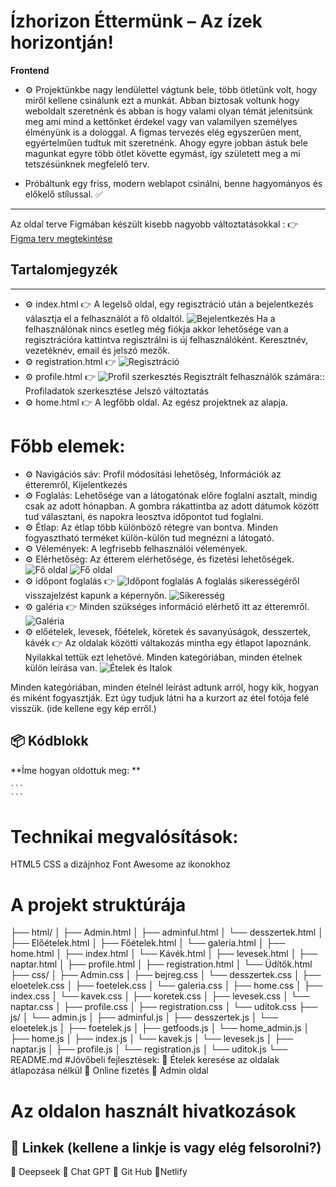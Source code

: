 # Ízhorizon Éttermünk – Az ízek horizontján!
**Frontend**

- ⚙️ Projektünkbe nagy lendülettel vágtunk bele, több ötletünk volt, hogy miről kellene csinálunk ezt a munkát.
Abban biztosak voltunk hogy weboldalt szeretnénk és abban is hogy valami olyan témát jelenitsünk meg ami mind a kettőnket érdekel vagy van valamilyen személyes élményünk is a dologgal. A figmas tervezés elég egyszerűen ment, egyértelműen tudtuk mit szeretnénk. Ahogy egyre jobban ástuk bele magunkat egyre több ötlet követte egymást, így született meg a mi tetszésünknek megfelelő terv. 

- Próbáltunk egy friss, modern weblapot csinálni, benne hagyományos és előkelő stílussal. ✅

---
Az oldal terve Figmában készült kisebb nagyobb változtatásokkal :
👉 [Figma terv megtekintése](https://www.figma.com/design/ipdP2BYytD8pvShEUWwQOF/Projekt?node-id=0-1&p=f&t=Wqw4hQMBFSGBfEpm-0)

## Tartalomjegyzék

---

- ⚙️ index.html 👉 A legelső oldal, egy regisztráció után a bejelentkezés választja el a felhasználót a fő oldaltól. 
![Bejelentkezés](https://i.postimg.cc/FsrcByT7/k-p-2025-04-15-113131522.png)
Ha a felhasználónak nincs esetleg még fiókja akkor lehetősége van a regisztrációra kattintva regisztrálni is új felhasználóként. 
Keresztnév, vezetéknév, email és jelszó mezők.
- ⚙️ registration.html 👉
![Regisztráció](https://i.postimg.cc/yNps7HHM/k-p-2025-04-15-113750861.png)
- ⚙️ profile.html 👉
![Profil szerkesztés](https://i.postimg.cc/BQ2YT9m2/k-p-2025-04-15-121133060.png) 
Regisztrált felhasználók számára::
Profiladatok szerkesztése
Jelszó változtatás
- ⚙️ home.html 👉 A legfőbb oldal. Az egész projektnek az alapja. 
# Főbb elemek: 
- ⚙️ Navigációs sáv: Profil módosítási lehetőség, Információk az étteremről, Kijelentkezés  
- ⚙️ Foglalás: Lehetősége van a látogatónak előre foglalni asztalt, mindig csak az adott hónapban. A gombra rákattintba az adott dátumok között tud választani, és napokra leosztva időpontot tud foglalni.
- ⚙️ Étlap: Az étlap több különböző rétegre van bontva. Minden fogyasztható terméket külön-külön tud megnézni a látogató.
- ⚙️ Vélemények: A legfrisebb felhasználói vélemények.
- ⚙️ Elérhetőség: Az étterem elérhetősége, és fizetési lehetőségek.
![Fő oldal](https://i.postimg.cc/CK9krd15/k-p-2025-04-15-121858309.png)
![Fő oldal](https://i.postimg.cc/x1Cm0LNq/k-p-2025-04-15-121931202.png)
- ⚙️  időpont foglalás 👉 
![Időpont foglalás](https://i.postimg.cc/bwsGX84t/k-p-2025-04-15-122141784.png)
A foglalás sikerességéről visszajelzést kapunk a képernyőn.
![Sikeresség](https://i.postimg.cc/02HQ0Fr2/k-p-2025-04-15-122323089.png)
- ⚙️  galéria 👉 Minden szükséges információ elérhető itt az étteremről.
![Galéria](https://i.postimg.cc/QCdwYPgS/k-p-2025-04-15-153104879.png)
- ⚙️  előételek, levesek, főételek, köretek és savanyúságok, desszertek, kávék 👉
Az oldalak közötti váltakozás mintha egy étlapot lapoznánk. Nyilakkal tettük ezt lehetővé. 
Minden kategóriában, minden ételnek külön leírása van. 
![Ételek és Italok](https://i.postimg.cc/5yP0DZht/k-p-2025-04-15-155129584.png)


 Minden kategóriában, minden ételnél leírást adtunk arról, hogy kik,
hogyan és miként fogyasztják. Ezt úgy tudjuk látni ha a kurzort az étel
fotója felé visszük.
(ide kellene egy kép erről.)
## 📦 Kódblokk
**Íme hogyan oldottuk meg: **
````(úgy emlékszem css-ben van.)
```
```
````
# Technikai megvalósítások:
 HTML5
 CSS a dizájnhoz
 Font Awesome az ikonokhoz
# A projekt struktúrája
├── html/
│ ├── Admin.html
│ ├── adminful.html
│ └── desszertek.html
│ ├── Előételek.html
│ ├── Főételek.html
│ └── galeria.html
│ ├── home.html
│ ├── index.html
│ └── Kávék.html
│ ├── levesek.html
│ ├── naptar.html
│ ├── profile.html
│ ├── registration.html
│ └── Üdítők.html
├── css/
│ ├── Admin.css
│ ├── bejreg.css
│ └── desszertek.css
│ ├── eloetelek.css
│ ├── foetelek.css
│ └── galeria.css
│ ├── home.css
│ ├── index.css
│ └── kavek.css
│ ├── koretek.css
│ ├── levesek.css
│ └── naptar.css
│ ├── profile.css
│ ├── registration.css
│ └── uditok.css
├── js/
│ └── admin.js
│ ├── adminful.js
│ ├── desszertek.js
│ └── eloetelek.js
│ ├── foetelek.js
│ ├── getfoods.js
│ └── home_admin.js
│ ├── home.js
│ ├── index.js
│ └── kavek.js
│ └── levesek.js
│ ├── naptar.js
│ ├── profile.js
│ └── registration.js
│ └── uditok.js
└── README.md
#Jövőbeli fejlesztések:
🌟 Ételek keresése az oldalak átlapozása nélkül
🌟 Online fizetés
🌟 Admin oldal
# Az oldalon használt hivatkozások
## 🔗 Linkek (kellene a linkje is vagy elég felsorolni?)
🔗 Deepseek
🔗 Chat GPT
🔗 Git Hub
🔗Netlify